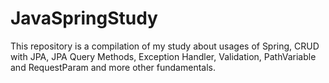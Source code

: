 # JavaSpringStudy
This repository is a compilation of my study about usages of Spring, CRUD with JPA, JPA Query Methods, Exception Handler, Validation, PathVariable and RequestParam and more other fundamentals.
